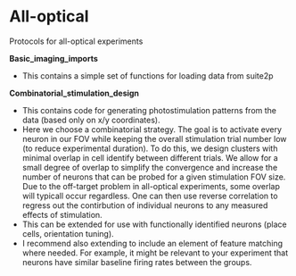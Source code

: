 # All-optical
Protocols for all-optical experiments 

**Basic_imaging_imports** 
- This contains a simple set of functions for loading data from suite2p

**Combinatorial_stimulation_design**
- This contains code for generating photostimulation patterns from the data (based only on x/y coordinates). 
- Here we choose a combinatorial strategy. The goal is to activate every neuron in our FOV while keeping the overall stimulation trial number low (to reduce experimental duration). To do this, we design clusters with minimal overlap in cell identify between different trials. We allow for a small degree of overlap to simplify the convergence and increase the number of neurons that can be probed for a given stimulation FOV size. Due to the off-target problem in all-optical experiments, some overlap will typicall occur regardless. One can then use reverse correlation to regress out the contirbution of individual neurons to any measured effects of stimulation. 
- This can be extended for use with functionally identified neurons (place cells, orientation tuning). 
- I recommend also extending to include an element of feature matching where needed. For example, it might be relevant to your experiment that neurons have similar baseline firing rates between the groups.  
